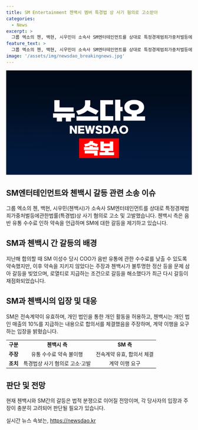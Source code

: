 ```yaml
---
title: SM Entertainment 첸백시 멤버 특경법 상 사기 혐의로 고소받아
categories:
  - News
excerpt: >
  그룹 엑소의 첸, 백현, 시우민이 소속사 SM엔터테인먼트를 상대로 특정경제범죄가중처벌등에관한법률(특경법)상 사기 혐의로 고소 및 고발했다. 이에 대해 첸백시 측은 SM이 음반 유통 수수료 인하와 관련한 약속을 지키지 않았다 주장하고 있다. SM은 계약이 여전히 유효하며, 첸백시는 개인 활동을 허용하되 매출의 10%를 지급하는 등 합의를 이행해야 한다고 주장하고 있다. 이로 인해 갈등이 재점화됐으며, 이에 대한 상황이 계속 발전 중이다.
feature_text: >
  그룹 엑소의 첸, 백현, 시우민이 소속사 SM엔터테인먼트를 상대로 특정경제범죄가중처벌등에관한법률(특경법)상 사기 혐의로 고소 및 고발했다. 이에 대해 첸백시 측은 SM이 음반 유통 수수료 인하와 관련한 약속을 지키지 않았다 주장하고 있다. SM은 계약이 여전히 유효하며, 첸백시는 개인 활동을 허용하되 매출의 10%를 지급하는 등 합의를 이행해야 한다고 주장하고 있다. 이로 인해 갈등이 재점화됐으며, 이에 대한 상황이 계속 발전 중이다.
image: '/assets/img/newsdao_breakingnews.jpg'
---
```


<p><img src="/assets/img/newsdao_breakingnews.jpg" alt="implanttips 속보" /></p>

<h2 data-ke-size="size26">SM엔터테인먼트와 첸백시 갈등 관련 소송 이슈</h2>

<p data-ke-size="size16">그룹 엑소의 첸, 백현, 시우민(첸백시)가 소속사 SM엔터테인먼트를 상대로 특정경제범죄가중처벌등에관한법률(특경법)상 사기 혐의로 고소 및 고발했습니다. 첸백시 측은 음반 유통 수수료 인하 약속을 언급하며 SM에 대한 갈등을 제기하고 있습니다.</p>

<h2 data-ke-size="size24">SM과 첸백시 간 갈등의 배경</h2>

<p data-ke-size="size16">지난해 합의할 때 SM 이성수 당시 COO가 음반 유통에 관한 수수료를 낮출 수 있도록 약속했지만, 이후 약속을 지키지 않았다는 주장과 첸백시가 불투명한 정산 등을 문제 삼아 갈등을 빚었으며, 로열티로 지급하는 조건으로 갈등을 해소했다가 최근 다시 갈등이 재점화되었습니다.</p>

<h2 data-ke-size="size24">SM과 첸백시의 입장 및 대응</h2>

<p data-ke-size="size16">SM은 전속계약이 유효하며, 개인 법인을 통한 개인 활동을 허용하고, 첸백시는 개인 법인 매출의 10%를 지급하는 내용으로 합의서를 체결했음을 주장하며, 계약 이행을 요구하는 입장을 밝혔습니다.</p>

<table>
  <tr>
    <td style="text-align: center; height: 17px;"><b>구분</b></td>
    <td style="text-align: center; height: 17px;"><b>첸백시 측</b></td>
    <td style="text-align: center; height: 17px;"><b>SM 측</b></td>
  </tr>
  <tr>
    <td style="text-align: center; height: 17px;"><b>주장</b></td>
    <td style="text-align: center; height: 17px;">유통 수수료 약속 불이행</td>
    <td style="text-align: center; height: 17px;">전속계약 유효, 합의서 체결</td>
  </tr>
  <tr>
    <td style="text-align: center; height: 17px;"><b>조치</b></td>
    <td style="text-align: center; height: 17px;">특경법상 사기 혐의로 고소·고발</td>
    <td style="text-align: center; height: 17px;">계약 이행 요구</td>
  </tr>
</table>

<h2 data-ke-size="size24">판단 및 전망</h2>

<p data-ke-size="size16">현재 첸백시와 SM간의 갈등은 법적 분쟁으로 이어질 전망이며, 각 당사자의 입장과 주장이 충분히 고려되어 판단될 필요가 있습니다.</p>
실시간 뉴스 속보는, <a href="https://newsdao.kr" rel="dofollow">https://newsdao.kr</a>


